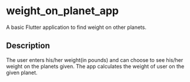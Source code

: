 # weight_on_planet_app

A basic Flutter application to find weight on other planets.

## Description

The user enters his/her weight(in pounds) and can choose to see his/her weight on the planets given.
The app calculates the weight of user on the given planet.
